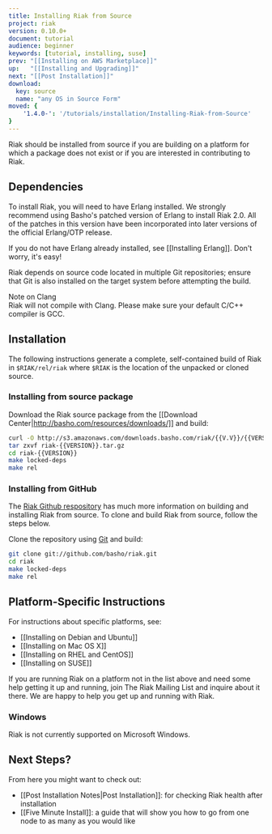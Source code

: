 ```yaml
---
title: Installing Riak from Source
project: riak
version: 0.10.0+
document: tutorial
audience: beginner
keywords: [tutorial, installing, suse]
prev: "[[Installing on AWS Marketplace]]"
up:   "[[Installing and Upgrading]]"
next: "[[Post Installation]]"
download:
  key: source
  name: "any OS in Source Form"
moved: {
    '1.4.0-': '/tutorials/installation/Installing-Riak-from-Source'
}
---
```


Riak should be installed from source if you are building on a platform
for which a package does not exist or if you are interested in
contributing to Riak.

## Dependencies

To install Riak, you will need to have Erlang installed. We strongly
recommend using Basho's patched version of Erlang to install Riak 2.0.
All of the patches in this version have been incorporated into later
versions of the official Erlang/OTP release.

If you do not have Erlang already installed, see [[Installing Erlang]].
Don't worry, it's easy!

Riak depends on source code located in multiple Git repositories; ensure
that Git is also installed on the target system before attempting the
build.

<div class="note">
<div class="title">Note on Clang</div>
Riak will not compile with Clang. Please make sure your default C/C++
compiler is GCC.
</div>

## Installation

The following instructions generate a complete, self-contained build of
Riak in `$RIAK/rel/riak` where `$RIAK` is the location of the unpacked
or cloned source.

### Installing from source package

Download the Riak source package from the [[Download
Center|http://basho.com/resources/downloads/]] and build:

```bash
curl -O http://s3.amazonaws.com/downloads.basho.com/riak/{{V.V}}/{{VERSION}}/riak-{{VERSION}.tar.gz
tar zxvf riak-{{VERSION}}.tar.gz
cd riak-{{VERSION}}
make locked-deps
make rel
```

### Installing from GitHub

The [Riak Github respository](http://github.com/basho/riak) has much
more information on building and installing Riak from source. To clone
and build Riak from source, follow the steps below.

Clone the repository using [Git](http://git-scm.com) and build:

```bash
git clone git://github.com/basho/riak.git
cd riak
make locked-deps
make rel
```

## Platform-Specific Instructions

For instructions about specific platforms, see:

  * [[Installing on Debian and Ubuntu]]
  * [[Installing on Mac OS X]]
  * [[Installing on RHEL and CentOS]]
  * [[Installing on SUSE]]

If you are running Riak on a platform not in the list above and need
some help getting it up and running, join The Riak Mailing List and
inquire about it there. We are happy to help you get up and running with
Riak.

### Windows

Riak is not currently supported on Microsoft Windows.

## Next Steps?

From here you might want to check out:

* [[Post Installation Notes|Post Installation]]: for checking Riak
  health after installation
* [[Five Minute Install]]: a guide that will show you how to go from one
  node to as many as you would like
